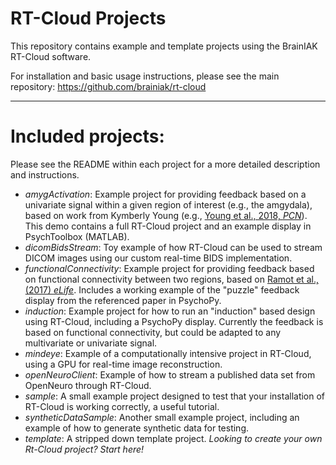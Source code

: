 # RT-Cloud Projects
This repository contains example and template projects using the BrainIAK RT-Cloud software.

For installation and basic usage instructions, please see the main repository: https://github.com/brainiak/rt-cloud

---

# Included projects:

Please see the README within each project for a more detailed description and instructions. 

- *amygActivation*: Example project for providing feedback based on a univariate signal within a given region of interest (e.g., the amgydala), based on work from Kymberly Young (e.g., [Young et al., 2018, _PCN_](https://onlinelibrary.wiley.com/doi/full/10.1111/pcn.12665)). This demo contains a full RT-Cloud project and an example display in PsychToolbox (MATLAB). 
- *dicomBidsStream*: Toy example of how RT-Cloud can be used to stream DICOM images using our custom real-time BIDS implementation.
- *functionalConnectivity*: Example project for providing feedback based on functional connectivity between two regions, based on [Ramot et al., (2017) _eLife_](https://elifesciences.org/articles/28974). Includes a working example of the "puzzle" feedback display from the referenced paper in PsychoPy.
- *induction*: Example project for how to run an "induction" based design using RT-Cloud, including a PsychoPy display. Currently the feedback is based on functional connectivity, but could be adapted to any multivariate or univariate signal.
- *mindeye*: Example of a computationally intensive project in RT-Cloud, using a GPU for real-time image reconstruction.
- *openNeuroClient*: Example of how to stream a published data set from OpenNeuro through RT-Cloud.
- *sample*: A small example project designed to test that your installation of RT-Cloud is working correctly, a useful tutorial.
- *syntheticDataSample*: Another small example project, including an example of how to generate synthetic data for testing.
- *template*: A stripped down template project. *Looking to create your own Rt-Cloud project? Start here!*
